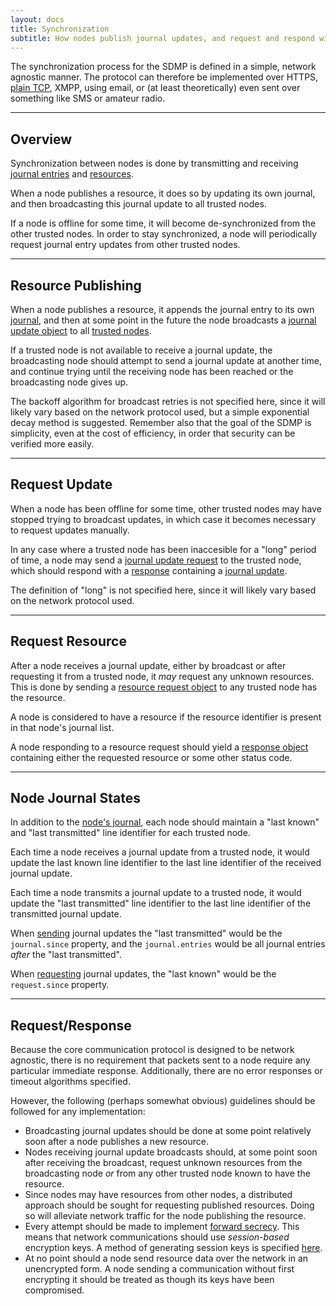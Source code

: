 ```yaml
---
layout: docs
title: Synchronization
subtitle: How nodes publish journal updates, and request and respond with resources.
---
```



The synchronization process for the SDMP is defined in a simple,
network agnostic manner. The protocol can therefore be implemented
over HTTPS, [plain TCP](/tcp), XMPP, using email, or (at least
theoretically) even sent over something like SMS or amateur radio.

---

## Overview

Synchronization between nodes is done by transmitting and receiving
[journal entries](/journal) and [resources](/resource).

When a node publishes a resource, it does so by updating its own
journal, and then broadcasting this journal update to all trusted nodes.

If a node is offline for some time, it will become de-synchronized from
the other trusted nodes. In order to stay synchronized, a node will
periodically request journal entry updates from other trusted nodes.

---

## Resource Publishing

When a node publishes a resource, it appends the journal entry to
its own [journal](/journal), and then at some point in the future
the node broadcasts a [journal update object](/schema/journal) to
all [trusted nodes](/schema/relationship).

If a trusted node is not available to receive a journal update, the
broadcasting node should attempt to send a journal update at another
time, and continue trying until the receiving node has been reached
or the broadcasting node gives up.

The backoff algorithm for broadcast retries is not specified here, since
it will likely vary based on the network protocol used, but a simple
exponential decay method is suggested. Remember also that the goal
of the SDMP is simplicity, even at the cost of efficiency, in order
that security can be verified more easily.

---

## Request Update

When a node has been offline for some time, other trusted nodes may
have stopped trying to broadcast updates, in which case it becomes
necessary to request updates manually.

In any case where a trusted node has been inaccesible for a "long"
period of time, a node may send a [journal update request](/schema/request_journal)
to the trusted node, which should respond with a [response](/schema/response)
containing a [journal update](/schema/journal).

The definition of "long" is not specified here, since it will likely
vary based on the network protocol used.

---

## Request Resource

After a node receives a journal update, either by broadcast or after
requesting it from a trusted node, it *may* request any unknown resources.
This is done by sending a [resource request object](/schema/request_resource)
to any trusted node has the resource.

A node is considered to have a resource if the resource identifier
is present in that node's journal list.

A node responding to a resource request should yield a
[response object](/schema/response) containing either the
requested resource or some other status code.

---

## Node Journal States

In addition to the [node's journal](/journal), each node should maintain 
a "last known" and "last transmitted" line identifier for each trusted node.

Each time a node receives a journal update from a trusted node, it would
update the last known line identifier to the last line identifier of the
received journal update.

Each time a node transmits a journal update to a trusted node, it would
update the "last transmitted" line identifier to the last line identifier
of the transmitted journal update.

When [sending](/schema/journal) journal updates the "last transmitted"
would be the `journal.since` property, and the `journal.entries` would
be all journal entries *after* the "last transmitted".

When [requesting](/schema/request_journal) journal updates, the "last
known" would be the `request.since` property.

---

## Request/Response

Because the core communication protocol is designed to be network agnostic,
there is no requirement that packets sent to a node require any particular
immediate response. Additionally, there are no error responses or timeout
algorithms specified.

However, the following (perhaps somewhat obvious) guidelines should be
followed for any implementation:

* Broadcasting journal updates should be done at some point relatively soon
	after a node publishes a new resource.
* Nodes receiving journal update broadcasts should, at some point soon after
	receiving the broadcast, request unknown resources from the broadcasting
	node *or* from any other trusted node known to have the resource.
* Since nodes may have resources from other nodes, a distributed approach
	should be sought for requesting published resources. Doing so will
	alleviate network traffic for the node publishing the resource.
* Every attempt should be made to implement [forward secrecy][w_forward]. This
	means that network communications should use *session-based* encryption keys.
	A method of generating session keys is specified [here](/session).
* At no point should a node send resource data over the network in an unencrypted
	form. A node sending a communication without first encrypting it should be
	treated as though its keys have been compromised.


[w_forward]: https://en.wikipedia.org/wiki/Forward_secrecy
